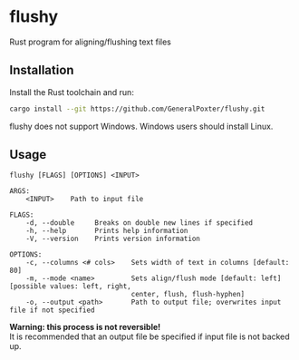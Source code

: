 # flushy
Rust program for aligning/flushing text files

## Installation
Install the Rust toolchain and run:
```sh
cargo install --git https://github.com/GeneralPoxter/flushy.git
```

flushy does not support Windows. Windows users should install Linux.

## Usage
```
flushy [FLAGS] [OPTIONS] <INPUT>

ARGS:
    <INPUT>    Path to input file

FLAGS:
    -d, --double     Breaks on double new lines if specified
    -h, --help       Prints help information
    -V, --version    Prints version information

OPTIONS:
    -c, --columns <# cols>    Sets width of text in columns [default: 80]
    -m, --mode <name>         Sets align/flush mode [default: left] [possible values: left, right,
                              center, flush, flush-hyphen]
    -o, --output <path>       Path to output file; overwrites input file if not specified
```

**Warning: this process is not reversible!**  
It is recommended that an output file be specified if input file is not backed up.
